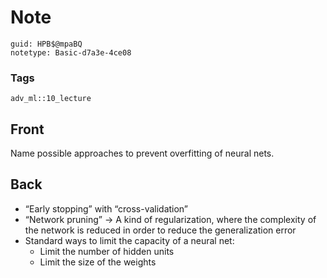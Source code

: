 # Note
```
guid: HPB$@mpaBQ
notetype: Basic-d7a3e-4ce08
```

### Tags
```
adv_ml::10_lecture
```

## Front
Name possible approaches to prevent overfitting of neural nets.

## Back
<div>
  <div>
    <ul>
      <li>“Early stopping” with “cross-validation”
      <li>“Network pruning” → A kind of regularization, where the
      complexity of the network is reduced in order to reduce the
      generalization error
      <li>Standard ways to limit the capacity of a neural net:
        <ul>
          <li>Limit the number of hidden units
          <li>Limit the size of the weights
        </ul>
    </ul>
  </div>
</div>
